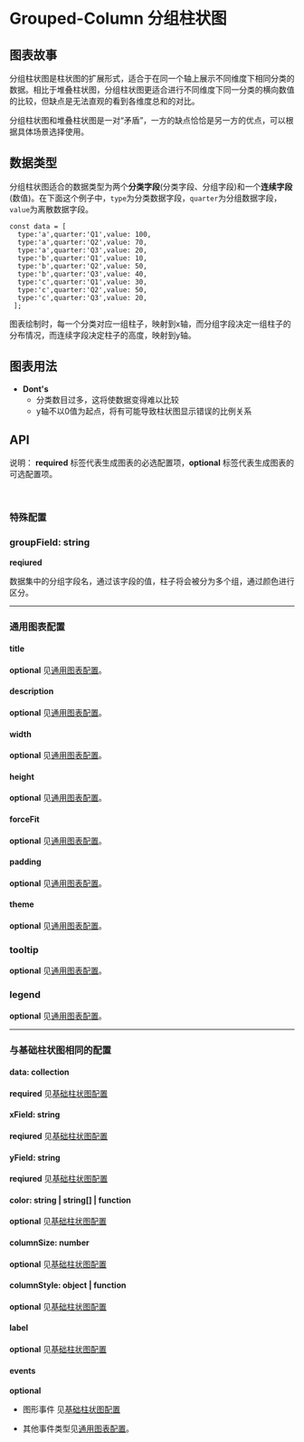 # Grouped-Column  分组柱状图

## 图表故事
分组柱状图是柱状图的扩展形式，适合于在同一个轴上展示不同维度下相同分类的数据。相比于堆叠柱状图，分组柱状图更适合进行不同维度下同一分类的横向数值的比较，但缺点是无法直观的看到各维度总和的对比。

分组柱状图和堆叠柱状图是一对“矛盾”，一方的缺点恰恰是另一方的优点，可以根据具体场景选择使用。

## 数据类型
分组柱状图适合的数据类型为两个**分类字段**(分类字段、分组字段)和一个**连续字段**(数值)。在下面这个例子中，`type`为分类数据字段，`quarter`为分组数据字段，`value`为离散数据字段。

```
const data = [
  type:'a',quarter:'Q1',value: 100,
  type:'a',quarter:'Q2',value: 70,
  type:'a',quarter:'Q3',value: 20,
  type:'b',quarter:'Q1',value: 10,
  type:'b',quarter:'Q2',value: 50,
  type:'b',quarter:'Q3',value: 40,
  type:'c',quarter:'Q1',value: 30,
  type:'c',quarter:'Q2',value: 50,
  type:'c',quarter:'Q3',value: 20,
 ];
```
图表绘制时，每一个分类对应一组柱子，映射到x轴，而分组字段决定一组柱子的分布情况，而连续字段决定柱子的高度，映射到y轴。

## 图表用法

- **Dont's**
  - 分类数目过多，这将使数据变得难以比较
  - y轴不以0值为起点，将有可能导致柱状图显示错误的比例关系
  
  
  
  
## API
说明： **required** 标签代表生成图表的必选配置项，**optional** 标签代表生成图表的可选配置项。

<br/>

### 特殊配置

### groupField: string
**reqiured**

数据集中的分组字段名，通过该字段的值，柱子将会被分为多个组，通过颜色进行区分。

***

### 通用图表配置

#### title
**optional** 见[通用图表配置](../generalConfig.zh-CN.md)。

#### description
**optional** 见[通用图表配置](../generalConfig.zh-CN.md)。

#### width
**optional** 见[通用图表配置](../generalConfig.zh-CN.md)。

#### height
**optional** 见[通用图表配置](../generalConfig.zh-CN.md)。

#### forceFit
**optional** 见[通用图表配置](../generalConfig.zh-CN.md)。

#### padding
**optional** 见[通用图表配置](../generalConfig.zh-CN.md)。

#### theme
**optional** 见[通用图表配置](../generalConfig.zh-CN.md)。



### tooltip
**optional**  见[通用图表配置](../generalConfig.zh-CN.md)。

### legend
**optional**  见[通用图表配置](../generalConfig.zh-CN.md)。

***

### 与基础柱状图相同的配置

#### data: collection
**required** 见[基础柱状图配置](./column.zh-CN.md)

#### xField: string
**reqiured** 见[基础柱状图配置](./column.zh-CN.md)

#### yField: string
**reqiured** 见[基础柱状图配置](./column.zh-CN.md)


#### color: string | string[] | function
**optional** 见[基础柱状图配置](./column.zh-CN.md)


#### columnSize: number
**optional** 见[基础柱状图配置](./column.zh-CN.md)


#### columnStyle: object | function
**optional** 见[基础柱状图配置](./column.zh-CN.md)


#### label
**optional** 见[基础柱状图配置](./column.zh-CN.md)

#### events
**optional**

- 图形事件 见[基础柱状图配置](./column.zh-CN.md)

- 其他事件类型见[通用图表配置](../generalConfig.zh-CN.md)。

